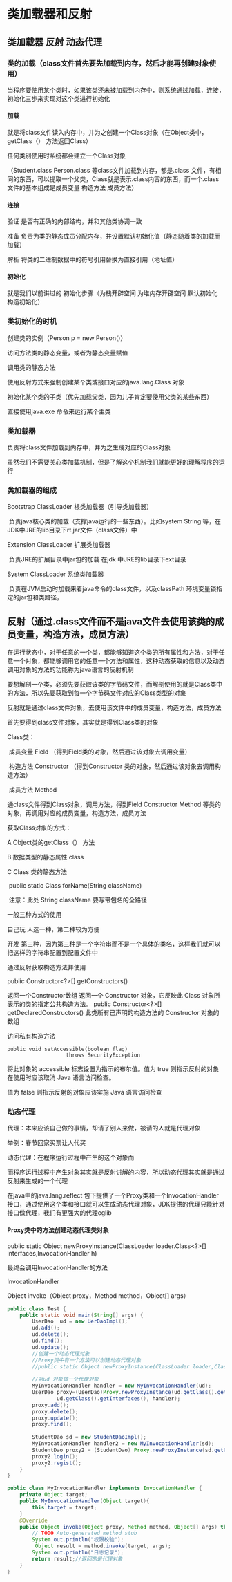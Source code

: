 # 类加载器和反射

## 类加载器    反射     动态代理

### 类的加载（class文件首先要先加载到内存，然后才能再创建对象使用）

当程序要使用某个类时，如果该类还未被加载到内存中，则系统通过加载，连接，初始化三步来实现对这个类进行初始化

#### 加载

就是将class文件读入内存中，并为之创建一个Class对象（在Object类中，getClass（） 方法返回Class）

任何类别使用时系统都会建立一个Class对象

（Student.class  Person.class   等class文件加载到内存，都是.class 文件，有相同的东西，可以提取一个父类，Class就是表示.class内容的东西，而一个.class文件的基本组成是成员变量 构造方法 成员方法）

#### 连接

验证 是否有正确的内部结构，并和其他类协调一致

准备 负责为类的静态成员分配内存，并设置默认初始化值（静态随着类的加载而加载）

解析 将类的二进制数据中的符号引用替换为直接引用（地址值）

#### 初始化  

就是我们以前讲过的 初始化步骤（为栈开辟空间 为堆内存开辟空间 默认初始化 构造初始化）

### 类初始化的时机

创建类的实例（Person p = new Person()）

访问方法类的静态变量，或者为静态变量赋值 

调用类的静态方法

使用反射方式来强制创建某个类或接口对应的java.lang.Class 对象

初始化某个类的子类（优先加载父类，因为儿子肯定要使用父类的某些东西）

直接使用java.exe 命令来运行某个主类

### 类加载器

负责将class文件加载到内存中，并为之生成对应的Class对象

虽然我们不需要关心类加载机制，但是了解这个机制我们就能更好的理解程序的运行

### 类加载器的组成

Bootstrap ClassLoader 根类加载器（引导类加载器）

​	负责java核心类的加载（支撑java运行的一些东西）。比如system String 等，在JDK中JRE的lib目录下rt.jar文件（class文件）中

Extension ClassLoader 扩展类加载器

​	负责JRE的扩展目录中jar包的加载   在jdk 中JRE的lib目录下ext目录

System ClassLoader 系统类加载器

​	负责在JVM启动时加载来着java命令的class文件，以及classPath 环境变量锁指定的jar包和类路径，

## 反射（通过.class文件而不是java文件去使用该类的成员变量，构造方法，成员方法）

在运行状态中，对于任意的一个类，都能够知道这个类的所有属性和方法，对于任意一个对象，都能够调用它的任意一个方法和属性，这种动态获取的信息以及动态调用对象的方法的功能称为java语言的反射机制

要想解剖一个类，必须先要获取该类的字节码文件，而解剖使用的就是Class类中的方法，所以先要获取到每一个字节码文件对应的Class类型的对象

反射就是通过class文件对象，去使用该文件中的成员变量，构造方法，成员方法

首先要得到class文件对象，其实就是得到Class类的对象

Class类：

​	成员变量   Field    （得到Field类的对象，然后通过该对象去调用变量）

​	构造方法 Constructor  （得到Constructor 类的对象，然后通过该对象去调用构造方法）

​	成员方法   Method

通class文件得到Class对象，调用方法，得到Field Constructor Method 等类的对象，再调用对应的成员变量，构造方法，成员方法

获取Class对象的方式：  

A    Object类的getClass（） 方法

B  数据类型的静态属性 class

C Class 类的静态方法

​		public static Class forName(String className)

​		注意：此处 String className 要写带包名的全路径

一般三种方式的使用

自己玩   人选一种，第二种较为方便

开发        第三种，因为第三种是一个字符串而不是一个具体的类名，这样我们就可以把这样的字符串配置到配置文件中



通过反射获取构造方法并使用

public Constructor<?>[] getConstructors()

返回一个Constructor数组
返回一个 Constructor 对象，它反映此 Class 对象所表示的类的指定公共构造方法。
public Constructor<?>[] getDeclaredConstructors()
此类所有已声明的构造方法的 Constructor 对象的数组

访问私有构造方法

```
public void setAccessible(boolean flag)
                   throws SecurityException
```

将此对象的 accessible 标志设置为指示的布尔值。值为 true 则指示反射的对象在使用时应该取消 Java 语言访问检查。

值为 false 则指示反射的对象应该实施 Java 语言访问检查

### 动态代理

代理：本来应该自己做的事情，却请了别人来做，被请的人就是代理对象

举例：春节回家买票让人代买

动态代理：在程序运行过程中产生的这个对象而

而程序运行过程中产生对象其实就是反射讲解的内容，所以动态代理其实就是通过反射来生成的一个代理

在java中的java.lang.reflect 包下提供了一个Proxy类和一个InvocationHandler 接口，通过使用这个类和接口就可以生成动态代理对象，JDK提供的代理只能针对接口做代理，我们有更强大的代理cglib

#### Proxy类中的方法创建动态代理类对象

public static Object newProxyInstance(ClassLoader loader.Class<?>[] interfaces,InvocationHandler h)

最终会调用InvocationHandler的方法

InvocationHandler 

Object invoke（Object proxy，Method method，Object[] args）

```java
public class Test {
	public static void main(String[] args) {
		UserDao  ud = new UerDaoImpl();
		ud.add();
		ud.delete();
		ud.find();
		ud.update();
		//创建一个动态代理对象
		//Proxy类中有一个方法可以创建动态代理对象
		//public static Object newProxyInstance(ClassLoader loader,Class<?>[] interfaces,InvocationHandler h)
		
		//对ud 对象做一个代理对象
		MyInvocationHandler handler = new MyInvocationHandler(ud);
		UserDao proxy=(UserDao)Proxy.newProxyInstance(ud.getClass().getClassLoader(),
				ud.getClass().getInterfaces(), handler);
		proxy.add();
		proxy.delete();
		proxy.update();
		proxy.find();
		
		StudentDao sd = new StudentDaoImpl();
		MyInvocationHandler handler2 = new MyInvocationHandler(sd);
		StudentDao proxy2 = (StudentDao) Proxy.newProxyInstance(sd.getClass().getClassLoader(), sd.getClass().getInterfaces(), handler2);
		proxy2.login();
		proxy2.regist();
    }
}
```

```java
public class MyInvocationHandler implements InvocationHandler {
	private Object target;
	public MyInvocationHandler(Object target){
		this.target = target;
	}
	@Override
	public Object invoke(Object proxy, Method method, Object[] args) throws Throwable {
		// TODO Auto-generated method stub
		System.out.println("权限校验");
		 Object result = method.invoke(target, args);
		System.out.println("日志记录");	
		return result;//返回的是代理对象	
	}
}
```

























